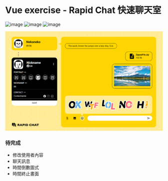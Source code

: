 # Vue exercise - Rapid Chat 快速聊天室

![image](https://img.shields.io/badge/JavaScript-exercise-F0DB4F.svg) ![image](https://img.shields.io/badge/Vue-exercise-41B883.svg) ![image](https://img.shields.io/badge/SCSS-exercise-CD6799.svg)

![images](https://github.com/jedchang/TheF2E-Vue-RapidChat/blob/master/preview.jpg)

### 待完成

- 修改使用者內容
- 聊天訊息
- 時間倒數圖式
- 時間終止畫面
